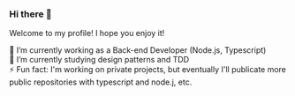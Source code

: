 ### Hi there 👋


<!--**guiit/guiit** is a ✨ _special_ ✨ repository because its `README.md` (this file) appears on your GitHub profile.-->
Welcome to my profile! I hope you enjoy it!

🔭 I’m currently working as a Back-end Developer (Node.js, Typescript) <br>
🌱 I’m currently studying design patterns and TDD<br>
⚡ Fun fact: I'm working on private projects, but eventually I'll publicate more public repositories with typescript and node.j, etc.<br>

